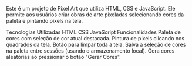 
Este é um projeto de Pixel Art que utiliza HTML, CSS e JavaScript. 
Ele permite aos usuários criar obras de arte pixeladas selecionando cores da paleta e pintando pixels na tela.



Tecnologias Utilizadas
HTML
CSS
JavaScript
Funcionalidades
Paleta de cores com seleção de cor atual destacada.
Pintura de pixels clicando nos quadrados da tela.
Botão para limpar toda a tela.
Salva a seleção de cores na paleta entre sessões (usando o armazenamento local).
Gera cores aleatórias ao pressionar o botão "Gerar Cores".
